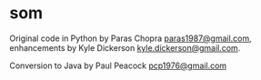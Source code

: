 # som

Original code in Python by Paras Chopra <paras1987@gmail.com>, enhancements by Kyle Dickerson <kyle.dickerson@gmail.com>.

Conversion to Java by Paul Peacock <pcp1976@gmail.com>
